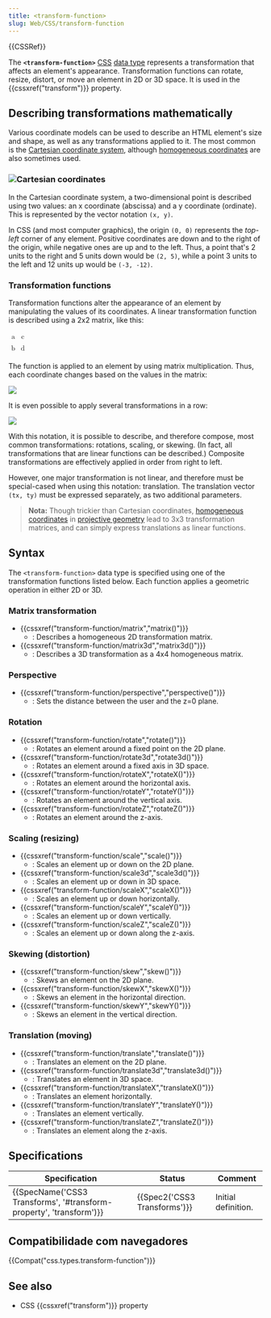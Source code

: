 ```yaml
---
title: <transform-function>
slug: Web/CSS/transform-function
---
```


{{CSSRef}}

The **`<transform-function>`** [CSS](/pt-BR/docs/Web/CSS) [data type](/pt-BR/docs/Web/CSS/CSS_Types) represents a transformation that affects an element's appearance. Transformation functions can rotate, resize, distort, or move an element in 2D or 3D space. It is used in the {{cssxref("transform")}} property.

## Describing transformations mathematically

Various coordinate models can be used to describe an HTML element's size and shape, as well as any transformations applied to it. The most common is the [Cartesian coordinate system](https://en.wikipedia.org/wiki/Cartesian_coordinate_system), although [homogeneous coordinates](https://en.wikipedia.org/wiki/Homogeneous_coordinates) are also sometimes used.

### [![](/files/3438/coord_in_R2.png)](/@api/deki/files/5796/=coord_in_R2.png)Cartesian coordinates

In the Cartesian coordinate system, a two-dimensional point is described using two values: an x coordinate (abscissa) and a y coordinate (ordinate). This is represented by the vector notation `(x, y)`.

In CSS (and most computer graphics), the origin `(0, 0)` represents the _top-left_ corner of any element. Positive coordinates are down and to the right of the origin, while negative ones are up and to the left. Thus, a point that's 2 units to the right and 5 units down would be `(2, 5)`, while a point 3 units to the left and 12 units up would be `(-3, -12)`.

### Transformation functions

Transformation functions alter the appearance of an element by manipulating the values of its coordinates. A linear transformation function is described using a 2x2 matrix, like this:

<math><mfenced><mtable><mtr><mtd>a</mtd><mtd>c</mtd></mtr> <mtr><mtd>b</mtd><mtd>d</mtd></mtr></mtable></mfenced></math>

The function is applied to an element by using matrix multiplication. Thus, each coordinate changes based on the values in the matrix:

[![](/@api/deki/files/5799/=transform_functions_generic_transformation_cart.png?size=webview)](/@api/deki/files/5799/=transform_functions_generic_transformation_cart.png)

It is even possible to apply several transformations in a row:

[![](/@api/deki/files/5800/=transform_functions_transform_composition_cart.png?size=webview)](/@api/deki/files/5800/=transform_functions_transform_composition_cart.png)

With this notation, it is possible to describe, and therefore compose, most common transformations: rotations, scaling, or skewing. (In fact, all transformations that are linear functions can be described.) Composite transformations are effectively applied in order from right to left.

However, one major transformation is not linear, and therefore must be special-cased when using this notation: translation. The translation vector `(tx, ty)` must be expressed separately, as two additional parameters.

> **Nota:** Though trickier than Cartesian coordinates, [homogeneous coordinates](https://en.wikipedia.org/wiki/Homogeneous_coordinates) in [projective geometry](https://en.wikipedia.org/wiki/Projective_geometry) lead to 3x3 transformation matrices, and can simply express translations as linear functions.

## Syntax

The `<transform-function>` data type is specified using one of the transformation functions listed below. Each function applies a geometric operation in either 2D or 3D.

### Matrix transformation

- {{cssxref("transform-function/matrix","matrix()")}}
  - : Describes a homogeneous 2D transformation matrix.
- {{cssxref("transform-function/matrix3d","matrix3d()")}}
  - : Describes a 3D transformation as a 4x4 homogeneous matrix.

### Perspective

- {{cssxref("transform-function/perspective","perspective()")}}
  - : Sets the distance between the user and the z=0 plane.

### Rotation

- {{cssxref("transform-function/rotate","rotate()")}}
  - : Rotates an element around a fixed point on the 2D plane.
- {{cssxref("transform-function/rotate3d","rotate3d()")}}
  - : Rotates an element around a fixed axis in 3D space.
- {{cssxref("transform-function/rotateX","rotateX()")}}
  - : Rotates an element around the horizontal axis.
- {{cssxref("transform-function/rotateY","rotateY()")}}
  - : Rotates an element around the vertical axis.
- {{cssxref("transform-function/rotateZ","rotateZ()")}}
  - : Rotates an element around the z-axis.

### Scaling (resizing)

- {{cssxref("transform-function/scale","scale()")}}
  - : Scales an element up or down on the 2D plane.
- {{cssxref("transform-function/scale3d","scale3d()")}}
  - : Scales an element up or down in 3D space.
- {{cssxref("transform-function/scaleX","scaleX()")}}
  - : Scales an element up or down horizontally.
- {{cssxref("transform-function/scaleY","scaleY()")}}
  - : Scales an element up or down vertically.
- {{cssxref("transform-function/scaleZ","scaleZ()")}}
  - : Scales an element up or down along the z-axis.

### Skewing (distortion)

- {{cssxref("transform-function/skew","skew()")}}
  - : Skews an element on the 2D plane.
- {{cssxref("transform-function/skewX","skewX()")}}
  - : Skews an element in the horizontal direction.
- {{cssxref("transform-function/skewY","skewY()")}}
  - : Skews an element in the vertical direction.

### Translation (moving)

- {{cssxref("transform-function/translate","translate()")}}
  - : Translates an element on the 2D plane.
- {{cssxref("transform-function/translate3d","translate3d()")}}
  - : Translates an element in 3D space.
- {{cssxref("transform-function/translateX","translateX()")}}
  - : Translates an element horizontally.
- {{cssxref("transform-function/translateY","translateY()")}}
  - : Translates an element vertically.
- {{cssxref("transform-function/translateZ","translateZ()")}}
  - : Translates an element along the z-axis.

## Specifications

| Specification                                                                            | Status                               | Comment             |
| ---------------------------------------------------------------------------------------- | ------------------------------------ | ------------------- |
| {{SpecName('CSS3 Transforms', '#transform-property', 'transform')}} | {{Spec2('CSS3 Transforms')}} | Initial definition. |

## Compatibilidade com navegadores

{{Compat("css.types.transform-function")}}

## See also

- CSS {{cssxref("transform")}} property
